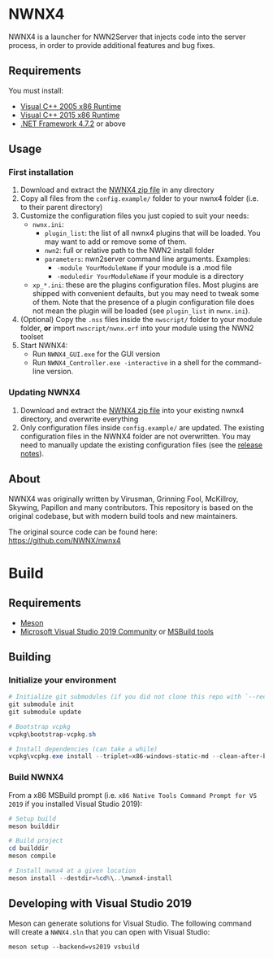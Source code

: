 
# NWNX4

NWNX4 is a launcher for NWN2Server that injects code into the server process,
in order to provide additional features and bug fixes.

## Requirements
You must install:
- [Visual C++ 2005 x86 Runtime](https://download.microsoft.com/download/8/B/4/8B42259F-5D70-43F4-AC2E-4B208FD8D66A/vcredist_x86.EXE) <!-- xp_bugfix -->
- [Visual C++ 2015 x86 Runtime](https://download.microsoft.com/download/9/3/F/93FCF1E7-E6A4-478B-96E7-D4B285925B00/vc_redist.x86.exe) <!-- msvc 2019 -->
- [.NET Framework 4.7.2](https://download.visualstudio.microsoft.com/download/pr/1f5af042-d0e4-4002-9c59-9ba66bcf15f6/124d2afe5c8f67dfa910da5f9e3db9c1/ndp472-kb4054531-web.exe) or above <!-- xp_bugfix -->

## Usage

### First installation

1. Download and extract the [NWNX4 zip
   file](https://github.com/nwn2dev/nwnx4/releases) in any directory
2. Copy all files from the `config.example/` folder to your nwnx4 folder (i.e.
   to their parent directory)
3. Customize the configuration files you just copied to suit your needs:
    - `nwnx.ini`:
        + `plugin_list`: the list of all nwnx4 plugins that will be loaded.
          You may want to add or remove some of them.
        + `nwn2`: full or relative path to the NWN2 install folder
        + `parameters`: nwn2server command line arguments. Examples:
            * `-module YourModuleName` if your module is a .mod file
            * `-moduledir YourModuleName` if your module is a directory
    - `xp_*.ini`: these are the plugins configuration files. Most plugins are
      shipped with convenient defaults, but you may need to tweak some of
      them. Note that the presence of a plugin configuration file does not
      mean the plugin will be loaded (see `plugin_list` in `nwnx.ini`).
4. (Optional) Copy the `.nss` files inside the `nwscript/` folder to your
   module folder, **or** import `nwscript/nwnx.erf` into your module using the
   NWN2 toolset
5. Start NWNX4:
    + Run `NWNX4_GUI.exe` for the GUI version
    + Run `NWNX4_Controller.exe -interactive` in a shell for the command-line
      version.

### Updating NWNX4

1. Download and extract the [NWNX4 zip
   file](https://github.com/nwn2dev/nwnx4/releases) into your existing nwnx4
   directory, and overwrite everything
2. Only configuration files inside `config.example/` are updated. The existing
   configuration files in the NWNX4 folder are not overwritten. You may need
   to manually update the existing configuration files (see the [release
   notes](https://github.com/nwn2dev/nwnx4/releases)).

## About

NWNX4 was originally written by Virusman, Grinning Fool, McKillroy, Skywing,
Papillon and many contributors. This repository is based on the original
codebase, but with modern build tools and new maintainers.

The original source code can be found here: https://github.com/NWNX/nwnx4

# Build

## Requirements

- [Meson](https://github.com/mesonbuild/meson/releases)
- [Microsoft Visual Studio 2019
  Community](https://visualstudio.microsoft.com/downloads/#visual-studio-community-2019)
  or [MSBuild
  tools](https://visualstudio.microsoft.com/fr/downloads/?q=build+tools)

## Building

### Initialize your environment

```powershell
# Initialize git submodules (if you did not clone this repo with `--recurse`)
git submodule init
git submodule update

# Bootstrap vcpkg
vcpkg\bootstrap-vcpkg.sh

# Install dependencies (can take a while)
vcpkg\vcpkg.exe install --triplet=x86-windows-static-md --clean-after-build
```

### Build NWNX4

From a x86 MSBuild prompt (i.e. `x86 Native Tools Command Prompt for VS 2019` if you installed Visual Studio 2019):
```powershell
# Setup build
meson builddir

# Build project
cd builddir
meson compile

# Install nwnx4 at a given location
meson install --destdir=%cd%\..\nwnx4-install
```


## Developing with Visual Studio 2019

Meson can generate solutions for Visual Studio. The following command will
create a `NWNX4.sln` that you can open with Visual Studio:
```ps
meson setup --backend=vs2019 vsbuild
```
